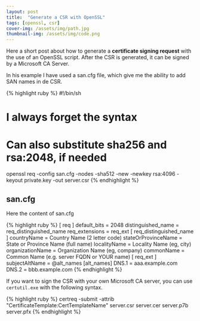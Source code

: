 ```yaml
---
layout: post
title:  "Generate a CSR with OpenSSL"
tags: [openssl, csr]
cover-img: /assets/img/path.jpg
thumbnail-img: /assets/img/code.png
---
```

Here a short post about how to generate a **certificate signing request** with the use of an OpenSSL script. After the CSR is generated, it can be signed by a Microsoft CA Server.

In his example I have used a san.cfg file, which give me the ability to add SAN names in de CSR.

{% highlight ruby %}
#!/bin/sh
# I always forget the syntax
# Can also substitute sha256 and rsa:2048, if needed

openssl req -config san.cfg -nodes -sha512 -new -newkey rsa:4096 -keyout private.key -out server.csr
{% endhighlight %}

## san.cfg

Here the content of san.cfg

{% highlight ruby %}
[ req ]
default_bits       = 2048
distinguished_name = req_distinguished_name
req_extensions     = req_ext
[ req_distinguished_name ]
countryName                = Country Name (2 letter code)
stateOrProvinceName        = State or Province Name (full name)
localityName               = Locality Name (eg, city)
organizationName           = Organization Name (eg, company)
commonName                 = Common Name (e.g. server FQDN or YOUR name)
[ req_ext ]
subjectAltName = @alt_names
[alt_names]
DNS.1   = aaa.example.com
DNS.2   = bbb.example.com
{% endhighlight %}

If you want to sign the CSR with your own Microsoft CA server, you can use `certutil.exe` with the following syntax.

{% highlight ruby %}
certreq -submit -attrib "CertificateTemplate:CertTemplateName" server.csr server.cer server.p7b server.pfx
{% endhighlight %}